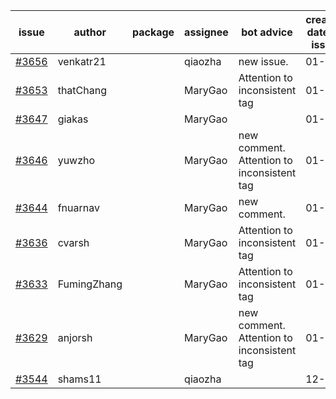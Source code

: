 | issue | author | package | assignee | bot advice | created date of issue | target release date | date from target |
| ------ | ------ | ------ | ------ | ------ | ------ | ------ | :-----: |
| [#3656](https://github.com/Azure/sdk-release-request/issues/3656) | venkatr21 |  | qiaozha | new issue. | 01-16 | 02-24 |  |
| [#3653](https://github.com/Azure/sdk-release-request/issues/3653) | thatChang |  | MaryGao | Attention to inconsistent tag | 01-12 | 01-27 |  |
| [#3647](https://github.com/Azure/sdk-release-request/issues/3647) | giakas |  | MaryGao |  | 01-12 | 01-27 |  |
| [#3646](https://github.com/Azure/sdk-release-request/issues/3646) | yuwzho |  | MaryGao | new comment. Attention to inconsistent tag | 01-12 | 01-27 |  |
| [#3644](https://github.com/Azure/sdk-release-request/issues/3644) | fnuarnav |  | MaryGao | new comment. | 01-11 | 01-27 |  |
| [#3636](https://github.com/Azure/sdk-release-request/issues/3636) | cvarsh |  | MaryGao | Attention to inconsistent tag | 01-11 | 01-27 |  |
| [#3633](https://github.com/Azure/sdk-release-request/issues/3633) | FumingZhang |  | MaryGao | Attention to inconsistent tag | 01-11 | 01-27 |  |
| [#3629](https://github.com/Azure/sdk-release-request/issues/3629) | anjorsh |  | MaryGao | new comment. Attention to inconsistent tag | 01-10 | 01-27 |  |
| [#3544](https://github.com/Azure/sdk-release-request/issues/3544) | shams11 |  | qiaozha |  | 12-07 | 12-23 |  |
